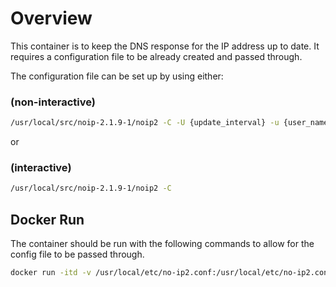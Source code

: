 # Overview

This container is to keep the DNS response for the IP address up to date. It requires a configuration file to be already created and passed through.

The configuration file can be set up by using either:

### (non-interactive)
```bash
/usr/local/src/noip-2.1.9-1/noip2 -C -U {update_interval} -u {user_name} -p {password} -I {network_interface}
```
or
### (interactive)
```bash
/usr/local/src/noip-2.1.9-1/noip2 -C
```

## Docker Run

The container should be run with the following commands to allow for the config file to be passed through.
```bash
docker run -itd -v /usr/local/etc/no-ip2.conf:/usr/local/etc/no-ip2.conf --name {container_name} {image_name}
```
